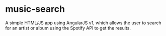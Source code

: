 # music-search
A simple HTML/JS app using AngularJS v1, which allows the user to search for an artist or album using the Spotify API to get the results.

